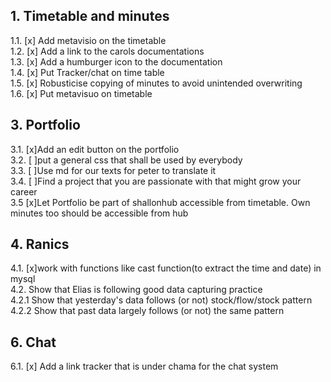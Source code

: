 ## 1. Timetable and minutes

1.1. [x] Add metavisio on the timetable   
1.2. [x] Add a link to the carols documentations  
1.3. [x] Add a humburger icon to the documentation  
1.4. [x] Put Tracker/chat on time table  
1.5. [x] Robusticise copying of minutes to avoid unintended overwriting  
1.6. [x] Put metavisuo on timetable

## 3. Portfolio

3.1. [x]Add an edit button on the portfolio  
3.2. [ ]put a general css that shall be used by everybody  
3.3. [ ]Use md for our texts for peter to translate it  
3.4. [ ]Find a project that you are passionate with that might grow your career  
3.5  [x]Let Portfolio be part of shallonhub accessible from timetable. Own minutes too should be 
        accessible from hub

## 4. Ranics

4.1. [x]work with functions like cast function(to extract the time and date) in mysql   
4.2. Show that Elias is following good data capturing practice  
  4.2.1 Show that yesterday's data follows (or not) stock/flow/stock pattern    
  4.2.2 Show that past data largely follows (or not) the same pattern  
   
## 6. Chat

6.1. [x] Add a link tracker  that is under chama for the chat system
  
  
  
 